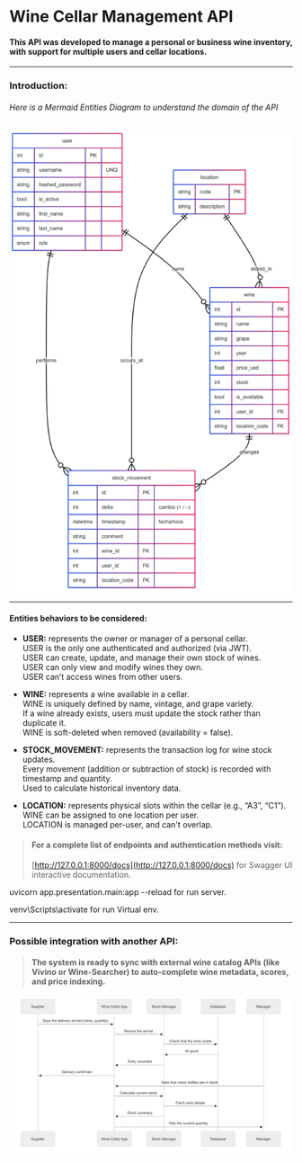 # Wine Cellar Management API  
#### This API was developed to manage a personal or business wine inventory, with support for multiple users and cellar locations.  
---  
### Introduction:  
###### Here is a Mermaid Entities Diagram to understand the domain of the API  
![GitHub Logo](./assets/mermaid-der-WineApi.png)  

---  
#### Entities behaviors to be considered:  

- **USER:** represents the owner or manager of a personal cellar.  
  USER is the only one authenticated and authorized (via JWT).  
  USER can create, update, and manage their own stock of wines.  
  USER can only view and modify wines they own.  
  USER can’t access wines from other users.  

- **WINE:** represents a wine available in a cellar.  
  WINE is uniquely defined by name, vintage, and grape variety.  
  If a wine already exists, users must update the stock rather than duplicate it.  
  WINE is soft-deleted when removed (availability = false).  

- **STOCK_MOVEMENT:** represents the transaction log for wine stock updates.  
  Every movement (addition or subtraction of stock) is recorded with timestamp and quantity.  
  Used to calculate historical inventory data.  

- **LOCATION:** represents physical slots within the cellar (e.g., “A3”, “C1”).  
  WINE can be assigned to one location per user.  
  LOCATION is managed per-user, and can't overlap.  

> #### For a complete list of endpoints and authentication methods visit:  
> [http://127.0.0.1:8000/docs](http://127.0.0.1:8000/docs) for Swagger UI interactive documentation.  

uvicorn app.presentation.main:app --reload for run server.

venv\Scripts\activate for run Virtual env.

---  
### Possible integration with another API:  
> #### The system is ready to sync with external wine catalog APIs (like Vivino or Wine-Searcher) to auto-complete wine metadata, scores, and price indexing.  


![GitHub Logo](./assets/mermaid-sd-WineApi.png)  
